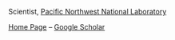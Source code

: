 Scientist, [Pacific Northwest National Laboratory](https://www.pnnl.gov/)

[Home Page](https://hetland.github.io/)  –  [Google Scholar](https://scholar.google.com/citations?user=THFG9TgAAAAJ)
